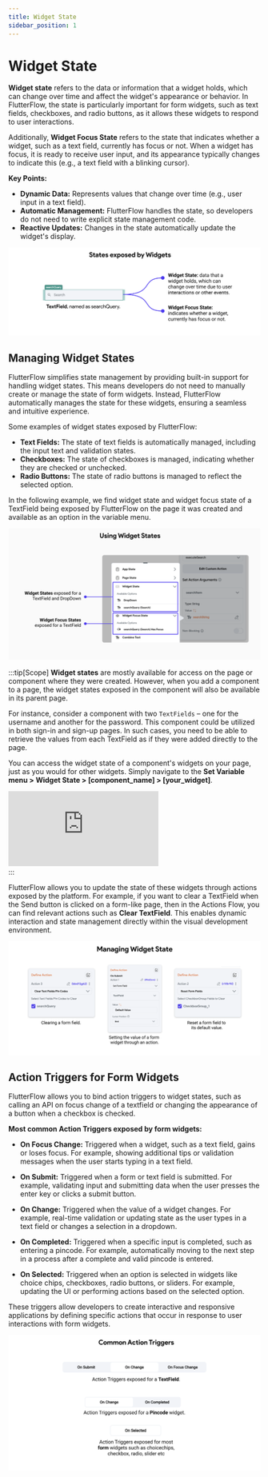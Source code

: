 ```yaml
---
title: Widget State
sidebar_position: 1
---
```


# Widget State

**Widget state** refers to the data or information that a widget holds, which can change over time and affect the widget's appearance or behavior. In FlutterFlow, the state is particularly important for form widgets, such as text fields, checkboxes, and radio buttons, as it allows these widgets to respond to user interactions.

Additionally, **Widget Focus State** refers to the state that indicates whether a widget, such as a text field, currently has focus or not. When a widget has focus, it is ready to receive user input, and its appearance typically changes to indicate this (e.g., a text field with a blinking cursor).

**Key Points:**

- **Dynamic Data:** Represents values that change over time (e.g., user input in a text field).
- **Automatic Management:** FlutterFlow handles the state, so developers do not need to write explicit state management code.
- **Reactive Updates:** Changes in the state automatically update the widget's display. 

![widget-state.png](imgs%2Fwidget-state.png)

## Managing Widget States

FlutterFlow simplifies state management by providing built-in support for handling widget states. This means developers do not need to manually create or manage the state of form widgets. Instead, FlutterFlow automatically manages the state for these widgets, ensuring a seamless and intuitive experience.

Some examples of widget states exposed by FlutterFlow: 

  - **Text Fields:** The state of text fields is automatically managed, including the input text and validation states.
  - **Checkboxes:** The state of checkboxes is managed, indicating whether they are checked or unchecked.
  - **Radio Buttons:** The state of radio buttons is managed to reflect the selected option.


In the following example, we find widget state and widget focus state of a TextField being exposed by FlutterFlow on the page it was created and available as an option in the variable menu.

![using-widget-state.png](imgs%2Fusing-widget-state.png)

:::tip[Scope]
**Widget states** are mostly available for access on the page or component where they were created. However, when you add a component to a page, the widget states exposed in the component will also be available in its parent page.

For instance, consider a component with two `TextFields` – one for the username and another for the password. This component could be utilized in both sign-in and sign-up pages. In such cases, you need to be able to retrieve the values from each TextField as if they were added directly to the page.

You can access the widget state of a component's widgets on your page, just as you would for other widgets. Simply navigate to the **Set Variable menu > Widget State > [component_name] > [your_widget]**.

<div class="video-container"><iframe src="https://www.loom.
com/embed/4dca7e59da1643629dcbb7cd2065580d?sid=3f2cd864-7d72-41ee-adc2-bb96e3ddc1b5" frameborder="0" allow="accelerometer; autoplay; clipboard-write; encrypted-media; gyroscope; picture-in-picture; web-share" referrerpolicy="strict-origin-when-cross-origin" allowfullscreen></iframe></div>
:::

FlutterFlow allows you to update the state of these widgets through actions exposed by the platform. For example, if you want to clear a TextField when the Send button is clicked on a form-like page, then in the Actions Flow, you can find relevant actions such as **Clear TextField**. This enables dynamic interaction and state management directly within the visual development environment.

![managing-widget-state.png](imgs%2Fmanaging-widget-state.png)


## Action Triggers for Form Widgets
FlutterFlow allows you to bind action triggers to widget states, such as calling an API on focus change of a textfield or changing the appearance of a button when a checkbox is checked.

**Most common Action Triggers exposed by form widgets:**

- **On Focus Change:** Triggered when a widget, such as a text field, gains or loses focus.
For example, showing additional tips or validation messages when the user starts typing in a text field.

- **On Submit:** Triggered when a form or text field is submitted. For example, validating input and submitting data when the user presses the enter key or clicks a submit button.

- **On Change:** Triggered when the value of a widget changes. For example, real-time validation or updating state as the user types in a text field or changes a selection in a dropdown.

- **On Completed:** Triggered when a specific input is completed, such as entering a pincode.
For example, automatically moving to the next step in a process after a complete and valid pincode is entered.

- **On Selected:** Triggered when an option is selected in widgets like choice chips, checkboxes, radio buttons, or sliders. For example, updating the UI or performing actions based on the selected option.

These triggers allow developers to create interactive and responsive applications by defining specific actions that occur in response to user interactions with form widgets.

![action-triggers-widget-state.png](imgs%2Faction-triggers-widget-state.png)




